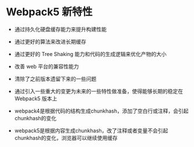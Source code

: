 # Webpack5 新特性

- 通过持久化硬盘缓存能力来提升构建性能
- 通过更好的算法来改进长期缓存
- 通过更好的 Tree Shaking 能力和代码的生成逻辑来优化产物的大小
- 改善 web 平台的兼容性能力
- 清除了之前版本遗留下来的一些问题
- 通过引入一些重大的变更为未来的一些特性做准备，使得能够长期的稳定在 Webpack5 版本上

- webpack4是根据代码的结构生成chunkhash，添加了空白行或注释，会引起chunkhash的变化
- webpack5是根据内容生成chunkhash，改了注释或者变量不会引起chunkhash的变化，浏览器可以继续使用缓存